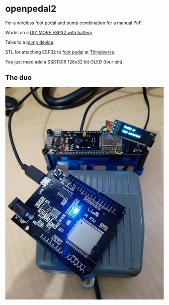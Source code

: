 # openpedal2

For a wireless foot pedal and pump combination for a manual PnP.

Works on a [DIY MORE ESP32 with battery](https://www.diymore.cc/products/diymore-wifi-bluetooth-esp32-18650-battery-development-board-module-ap-sta-ap-for-arduino-lua?_pos=1&_sid=bfcc453aa&_ss=r).

Talks to a [pump device](https://github.com/Bazmundi/openpump2).

STL for attaching ESP32 to [foot pedal](https://www.jaycar.com.au/foot-switch/p/SP0760?pos=3&queryId=f8e7217c185d09882be335ca7b8dd32c) at [Thingiverse](https://www.thingiverse.com/thing:5493426).

You just need add a SSD1306 128x32 bit OLED (four pin).

## The duo

![Alt text](/pics/duo.jpg "The team of two")
